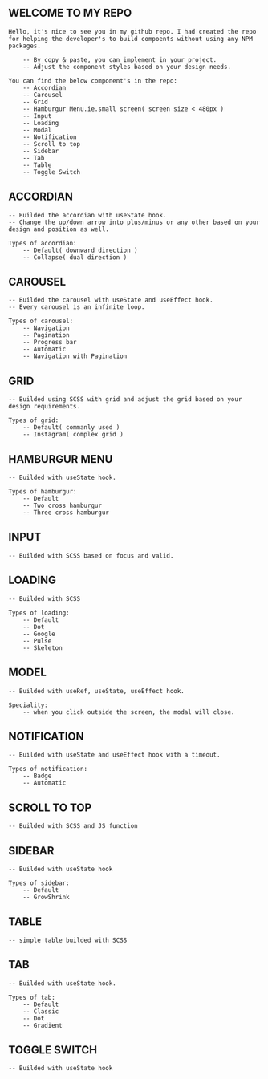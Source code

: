 ## WELCOME TO MY REPO

    Hello, it's nice to see you in my github repo. I had created the repo for helping the developer's to build compoents without using any NPM packages.

        -- By copy & paste, you can implement in your project.
        -- Adjust the component styles based on your design needs.
    
    You can find the below component's in the repo:
        -- Accordian
        -- Carousel
        -- Grid
        -- Hamburgur Menu.ie.small screen( screen size < 480px )
        -- Input
        -- Loading
        -- Modal
        -- Notification
        -- Scroll to top
        -- Sidebar
        -- Tab
        -- Table
        -- Toggle Switch

## ACCORDIAN
    -- Builded the accordian with useState hook.
    -- Change the up/down arrow into plus/minus or any other based on your design and position as well.

    Types of accordian:
        -- Default( downward direction )
        -- Collapse( dual direction )

## CAROUSEL
    -- Builded the carousel with useState and useEffect hook.
    -- Every carousel is an infinite loop.

    Types of carousel:
        -- Navigation
        -- Pagination
        -- Progress bar
        -- Automatic
        -- Navigation with Pagination

## GRID
    -- Builded using SCSS with grid and adjust the grid based on your design requirements.

    Types of grid:
        -- Default( commanly used )
        -- Instagram( complex grid )

## HAMBURGUR MENU
    -- Builded with useState hook.

    Types of hamburgur:
        -- Default
        -- Two cross hamburgur
        -- Three cross hamburgur

## INPUT
    -- Builded with SCSS based on focus and valid.

## LOADING
    -- Builded with SCSS

    Types of loading:
        -- Default
        -- Dot
        -- Google
        -- Pulse
        -- Skeleton

## MODEL
    -- Builded with useRef, useState, useEffect hook.

    Speciality:
        -- when you click outside the screen, the modal will close.

## NOTIFICATION
    -- Builded with useState and useEffect hook with a timeout.

    Types of notification:
        -- Badge
        -- Automatic

## SCROLL TO TOP
    -- Builded with SCSS and JS function

## SIDEBAR
    -- Builded with useState hook

    Types of sidebar:
        -- Default
        -- GrowShrink

## TABLE
    -- simple table builded with SCSS

## TAB
    -- Builded with useState hook.

    Types of tab:
        -- Default
        -- Classic
        -- Dot
        -- Gradient

## TOGGLE SWITCH
    -- Builded with useState hook